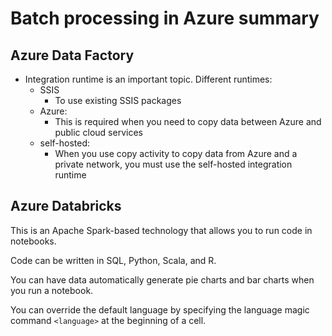 # Batch processing in Azure summary

## Azure Data Factory

- Integration runtime is an important topic. Different runtimes:
  - SSIS
    - To use existing SSIS packages
  - Azure:
    - This is required when you need to copy data between Azure and public cloud services
  - self-hosted:
    - When you use copy activity to copy data from Azure and a private network, you must use the self-hosted integration runtime

## Azure Databricks

This is an Apache Spark-based technology that allows you to run code in notebooks.

Code can be written in SQL, Python, Scala, and R.

You can have data automatically generate pie charts and bar charts when you run a notebook.

You can override the default language by specifying the language magic command `<language>` at the beginning of a cell.